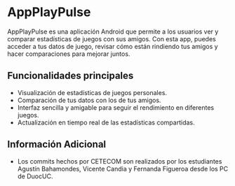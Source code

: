 # AppPlayPulse

AppPlayPulse es una aplicación Android que permite a los usuarios ver y comparar estadísticas de juegos con sus amigos. Con esta app, puedes acceder a tus datos de juego, revisar cómo están rindiendo tus amigos y hacer comparaciones para mejorar juntos.

## Funcionalidades principales

- Visualización de estadísticas de juegos personales.
- Comparación de tus datos con los de tus amigos.
- Interfaz sencilla y amigable para seguir el rendimiento en diferentes juegos.
- Actualización en tiempo real de las estadísticas compartidas.

## Información Adicional
- Los commits hechos por CETECOM son realizados por los estudiantes Agustín Bahamondes, Vicente Candia y Fernanda Figueroa desde los PC de DuocUC.
